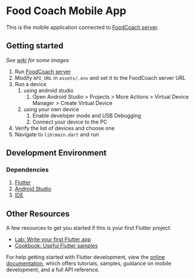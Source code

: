 # Food Coach Mobile App

This is the mobile application connected to [FoodCoach server](https://github.com/dfpl/foodcoach_flutter). 

## Getting started
*See [wiki](https://github.com/dfpl/foodcoach_flutter/wiki) for some images*
1. Run [FoodCoach server](https://github.com/dfpl/foodcoach_flutter)
2. Modify `API_URL` in `assets/.env` and set it to the FoodCoach server URL
1. Run a device
   1. using android studio
      1. Open Android Studio > Projects > More Actions > Virtual Device Manager > Create Virtual Device
   1. using your own device
      1. Enable developer mode and USB Debugging
      2. Connect your device to the PC
3. Verify the list of devices and choose one
2. Navigate to `lib\main.dart` and run

## Development Environment
### Dependencies
1. [Flutter](https://docs.flutter.dev/get-started/install)
2. [Android Studio](https://developer.android.com/studio/install)
2. [IDE](https://docs.flutter.dev/get-started/test-drive#choose-your-ide)


## Other Resources
A few resources to get you started if this is your first Flutter project:
- [Lab: Write your first Flutter app](https://docs.flutter.dev/get-started/codelab)
- [Cookbook: Useful Flutter samples](https://docs.flutter.dev/cookbook)

For help getting started with Flutter development, view the
[online documentation](https://docs.flutter.dev/), which offers tutorials,
samples, guidance on mobile development, and a full API reference.
